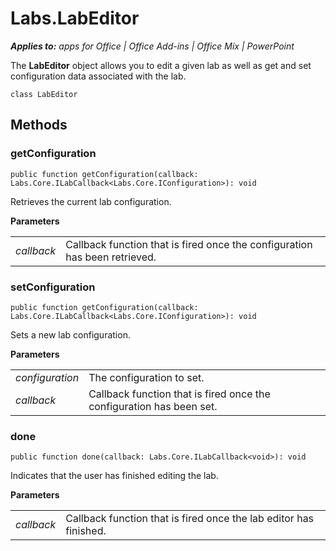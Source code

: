
# Labs.LabEditor

 _**Applies to:** apps for Office | Office Add-ins | Office Mix | PowerPoint_

The  **LabEditor** object allows you to edit a given lab as well as get and set configuration data associated with the lab.

```
class LabEditor
```


## Methods


### getConfiguration

 `public function getConfiguration(callback: Labs.Core.ILabCallback<Labs.Core.IConfiguration>): void`

Retrieves the current lab configuration.

 **Parameters**


|||
|:-----|:-----|
| _callback_|Callback function that is fired once the configuration has been retrieved.|

### setConfiguration

 `public function getConfiguration(callback: Labs.Core.ILabCallback<Labs.Core.IConfiguration>): void`

Sets a new lab configuration.

 **Parameters**


|||
|:-----|:-----|
| _configuration_|The configuration to set.|
| _callback_|Callback function that is fired once the configuration has been set.|

### done

 `public function done(callback: Labs.Core.ILabCallback<void>): void`

Indicates that the user has finished editing the lab.

 **Parameters**


|||
|:-----|:-----|
| _callback_|Callback function that is fired once the lab editor has finished.|
